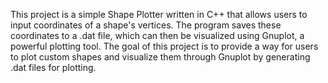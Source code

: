 This project is a simple Shape Plotter written in C++ that allows users to input coordinates of a shape's vertices. 
The program saves these coordinates to a .dat file, which can then be visualized using Gnuplot, a powerful plotting tool. 
The goal of this project is to provide a way for users to plot custom shapes and visualize them through Gnuplot by generating .dat files for plotting.
